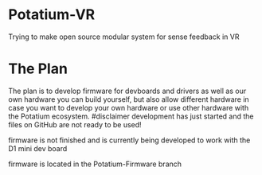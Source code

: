 # Potatium-VR
Trying to make open source modular system for sense feedback in VR
# The Plan
The plan is to develop firmware for devboards and drivers as well as our own hardware you can build yourself, but also allow different hardware in case you want to develop your own hardware or use other hardware with the Potatium ecosystem.
#disclaimer
development has just started and the files on GitHub are not ready to be used!

firmware is not finished and is currently being developed to work with the D1 mini dev board

firmware is located in the Potatium-Firmware branch
